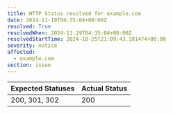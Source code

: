 ```yaml
---
title: HTTP Status resolved for example.com
date: 2024-11-19T04:35:04+00:00Z
resolved: True
resolvedWhen: 2024-11-19T04:35:04+00:00Z
resolvedStartTime: 2024-10-25T21:09:43.191474+00:00
severity: notice
affected:
  - example.com
section: issue
---
```


| Expected Statuses | Actual Status  |
|-------------------|----------------|
| 200, 301, 302 | 200 |
